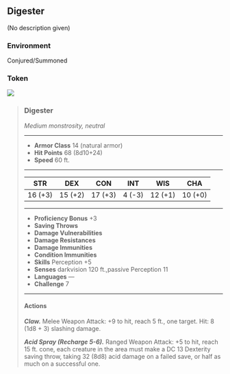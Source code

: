 ## Digester
(No description given)

### Environment
Conjured/Summoned

### Token
![](Digester-Token.png)

>### Digester
>*Medium monstrosity, neutral*
>___
>- **Armor Class** 14 (natural armor)
>- **Hit Points** 68 (8d10+24)
>- **Speed** 60 ft.
>___
>|**STR**|**DEX**|**CON**|**INT**|**WIS**|**CHA**|
>|:---:|:---:|:---:|:---:|:---:|:---:|
>|16 (+3)|15 (+2)|17 (+3)|4 (-3)|12 (+1)|10 (+0)|
>
>___
>- **Proficiency Bonus** +3
>- **Saving Throws** 
>- **Damage Vulnerabilities** 
>- **Damage Resistances** 
>- **Damage Immunities** 
>- **Condition Immunities** 
>- **Skills** Perception +5
>- **Senses** darkvision 120 ft.,passive Perception 11
>- **Languages** —
>- **Challenge** 7
>___
>#### Actions
>***Claw.*** Melee Weapon Attack: +9 to hit, reach 5 ft., one target. Hit: 8 (1d8 + 3) slashing damage.
>
>***Acid Spray (Recharge 5-6).*** Ranged Weapon Attack: +5 to hit, reach 15 ft. cone, each creature in the area must make a DC 13 Dexterity saving throw, taking 32 (8d8) acid damage on a failed save, or half as much on a successful one.
>
